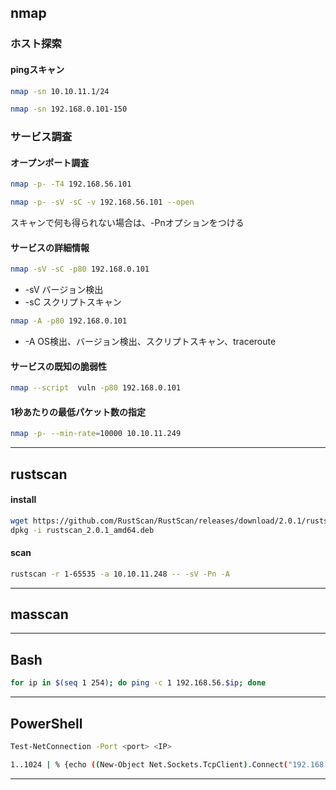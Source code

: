 ## nmap
### ホスト探索
#### pingスキャン
```bash
nmap -sn 10.10.11.1/24
```
```bash
nmap -sn 192.168.0.101-150
```
### サービス調査
#### オープンポート調査
```bash
nmap -p- -T4 192.168.56.101
```
```bash
nmap -p- -sV -sC -v 192.168.56.101 --open
```
スキャンで何も得られない場合は、-Pnオプションをつける

#### サービスの詳細情報
```bash
nmap -sV -sC -p80 192.168.0.101
```
- -sV バージョン検出 
- -sC スクリプトスキャン
  
```bash
nmap -A -p80 192.168.0.101
```
- -A OS検出、バージョン検出、スクリプトスキャン、traceroute
#### サービスの既知の脆弱性
```bash
nmap --script  vuln -p80 192.168.0.101
```
#### 1秒あたりの最低パケット数の指定
```bash
nmap -p- --min-rate=10000 10.10.11.249
```


---
## rustscan
#### install
```bash
wget https://github.com/RustScan/RustScan/releases/download/2.0.1/rustscan_2.0.1_amd64.deb
dpkg -i rustscan_2.0.1_amd64.deb
```
#### scan
```bash
rustscan -r 1-65535 -a 10.10.11.248 -- -sV -Pn -A
```
---
## masscan

---
## Bash
```bash
for ip in $(seq 1 254); do ping -c 1 192.168.56.$ip; done
```
---
## PowerShell
```bash
Test-NetConnection -Port <port> <IP>   
```
```bash
1..1024 | % {echo ((New-Object Net.Sockets.TcpClient).Connect("192.168..0.1", $_)) "TCP port $_ is open"} 2>$null
```
---





